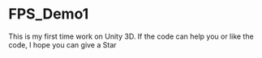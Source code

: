 # FPS_Demo1
This is my first time work on Unity 3D. If the code can help you or like the code, I hope you can give a Star
